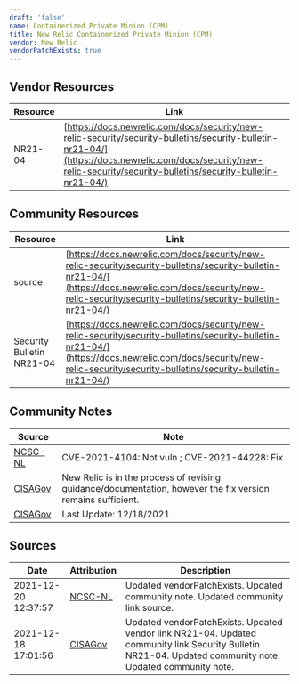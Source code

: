 ```yaml
---
draft: 'false'
name: Containerized Private Minion (CPM)
title: New Relic Containerized Private Minion (CPM)
vendor: New Relic
vendorPatchExists: true
---
```


## Vendor Resources
| Resource | Link |
| --- | --- |
| NR21-04 | [https://docs.newrelic.com/docs/security/new-relic-security/security-bulletins/security-bulletin-nr21-04/](https://docs.newrelic.com/docs/security/new-relic-security/security-bulletins/security-bulletin-nr21-04/) |

## Community Resources
| Resource | Link |
| --- | --- |
| source | [https://docs.newrelic.com/docs/security/new-relic-security/security-bulletins/security-bulletin-nr21-04/](https://docs.newrelic.com/docs/security/new-relic-security/security-bulletins/security-bulletin-nr21-04/) |
| Security Bulletin NR21-04 | [https://docs.newrelic.com/docs/security/new-relic-security/security-bulletins/security-bulletin-nr21-04/](https://docs.newrelic.com/docs/security/new-relic-security/security-bulletins/security-bulletin-nr21-04/) |

## Community Notes
| Source | Note |
| --- | --- |
| [NCSC-NL](https://github.com/NCSC-NL/log4shell/blob/main/software/README.md) | CVE-2021-4104: Not vuln ; CVE-2021-44228: Fix </ul> |
| [CISAGov](https://raw.githubusercontent.com/cisagov/log4j-affected-db/develop/README.md) | New Relic is in the process of revising  guidance/documentation, however the fix version remains sufficient. |
| [CISAGov](https://raw.githubusercontent.com/cisagov/log4j-affected-db/develop/README.md) | Last Update: 12/18/2021 |

## Sources
| Date | Attribution | Description |
| --- | --- | --- |
| 2021-12-20 12:37:57 | [NCSC-NL](https://github.com/NCSC-NL/log4shell/blob/main/software/README.md) | Updated vendorPatchExists. Updated community note. Updated community link source.  |
| 2021-12-18 17:01:56 | [CISAGov](https://raw.githubusercontent.com/cisagov/log4j-affected-db/develop/README.md) | Updated vendorPatchExists. Updated vendor link NR21-04. Updated community link Security Bulletin NR21-04. Updated community note. Updated community note.  |
